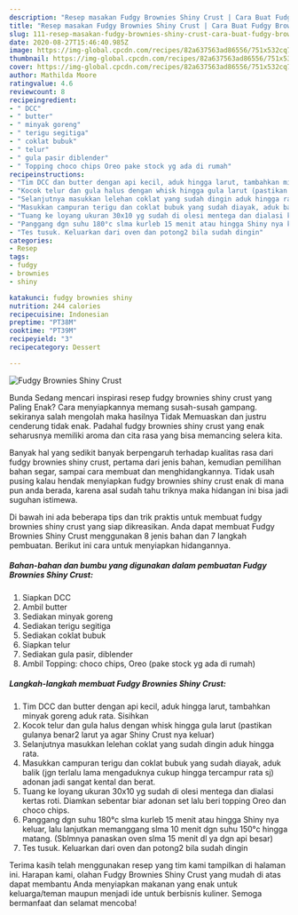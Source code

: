 ```yaml
---
description: "Resep masakan Fudgy Brownies Shiny Crust | Cara Buat Fudgy Brownies Shiny Crust Yang Enak dan Simpel"
title: "Resep masakan Fudgy Brownies Shiny Crust | Cara Buat Fudgy Brownies Shiny Crust Yang Enak dan Simpel"
slug: 111-resep-masakan-fudgy-brownies-shiny-crust-cara-buat-fudgy-brownies-shiny-crust-yang-enak-dan-simpel
date: 2020-08-27T15:46:40.985Z
image: https://img-global.cpcdn.com/recipes/82a637563ad86556/751x532cq70/fudgy-brownies-shiny-crust-foto-resep-utama.jpg
thumbnail: https://img-global.cpcdn.com/recipes/82a637563ad86556/751x532cq70/fudgy-brownies-shiny-crust-foto-resep-utama.jpg
cover: https://img-global.cpcdn.com/recipes/82a637563ad86556/751x532cq70/fudgy-brownies-shiny-crust-foto-resep-utama.jpg
author: Mathilda Moore
ratingvalue: 4.6
reviewcount: 8
recipeingredient:
- " DCC"
- " butter"
- " minyak goreng"
- " terigu segitiga"
- " coklat bubuk"
- " telur"
- " gula pasir diblender"
- " Topping choco chips Oreo pake stock yg ada di rumah"
recipeinstructions:
- "Tim DCC dan butter dengan api kecil, aduk hingga larut, tambahkan minyak goreng aduk rata. Sisihkan"
- "Kocok telur dan gula halus dengan whisk hingga gula larut (pastikan gulanya benar2 larut ya agar Shiny Crust nya keluar)"
- "Selanjutnya masukkan lelehan coklat yang sudah dingin aduk hingga rata."
- "Masukkan campuran terigu dan coklat bubuk yang sudah diayak, aduk balik (jgn terlalu lama mengaduknya cukup hingga tercampur rata sj) adonan jadi sangat kental dan berat."
- "Tuang ke loyang ukuran 30x10 yg sudah di olesi mentega dan dialasi kertas roti. Diamkan sebentar biar adonan set lalu beri topping Oreo dan choco chips."
- "Panggang dgn suhu 180°c slma kurleb 15 menit atau hingga Shiny nya keluar, lalu lanjutkan memanggang slma 10 menit dgn suhu 150°c hingga matang. (Sblmnya panaskan oven slma 15 menit dl ya dgn api besar)"
- "Tes tusuk. Keluarkan dari oven dan potong2 bila sudah dingin"
categories:
- Resep
tags:
- fudgy
- brownies
- shiny

katakunci: fudgy brownies shiny 
nutrition: 244 calories
recipecuisine: Indonesian
preptime: "PT38M"
cooktime: "PT39M"
recipeyield: "3"
recipecategory: Dessert

---
```



![Fudgy Brownies Shiny Crust](https://img-global.cpcdn.com/recipes/82a637563ad86556/751x532cq70/fudgy-brownies-shiny-crust-foto-resep-utama.jpg)

Bunda Sedang mencari inspirasi resep fudgy brownies shiny crust yang Paling Enak? Cara menyiapkannya memang susah-susah gampang. sekiranya salah mengolah maka hasilnya Tidak Memuaskan dan justru cenderung tidak enak. Padahal fudgy brownies shiny crust yang enak seharusnya memiliki aroma dan cita rasa yang bisa memancing selera kita.

Banyak hal yang sedikit banyak berpengaruh terhadap kualitas rasa dari fudgy brownies shiny crust, pertama dari jenis bahan, kemudian pemilihan bahan segar, sampai cara membuat dan menghidangkannya. Tidak usah pusing kalau hendak menyiapkan fudgy brownies shiny crust enak di mana pun anda berada, karena asal sudah tahu triknya maka hidangan ini bisa jadi suguhan istimewa.




Di bawah ini ada beberapa tips dan trik praktis untuk membuat fudgy brownies shiny crust yang siap dikreasikan. Anda dapat membuat Fudgy Brownies Shiny Crust menggunakan 8 jenis bahan dan 7 langkah pembuatan. Berikut ini cara untuk menyiapkan hidangannya.

<!--inarticleads1-->

##### Bahan-bahan dan bumbu yang digunakan dalam pembuatan Fudgy Brownies Shiny Crust:

1. Siapkan  DCC
1. Ambil  butter
1. Sediakan  minyak goreng
1. Sediakan  terigu segitiga
1. Sediakan  coklat bubuk
1. Siapkan  telur
1. Sediakan  gula pasir, diblender
1. Ambil  Topping: choco chips, Oreo (pake stock yg ada di rumah)




<!--inarticleads2-->

##### Langkah-langkah membuat Fudgy Brownies Shiny Crust:

1. Tim DCC dan butter dengan api kecil, aduk hingga larut, tambahkan minyak goreng aduk rata. Sisihkan
1. Kocok telur dan gula halus dengan whisk hingga gula larut (pastikan gulanya benar2 larut ya agar Shiny Crust nya keluar)
1. Selanjutnya masukkan lelehan coklat yang sudah dingin aduk hingga rata.
1. Masukkan campuran terigu dan coklat bubuk yang sudah diayak, aduk balik (jgn terlalu lama mengaduknya cukup hingga tercampur rata sj) adonan jadi sangat kental dan berat.
1. Tuang ke loyang ukuran 30x10 yg sudah di olesi mentega dan dialasi kertas roti. Diamkan sebentar biar adonan set lalu beri topping Oreo dan choco chips.
1. Panggang dgn suhu 180°c slma kurleb 15 menit atau hingga Shiny nya keluar, lalu lanjutkan memanggang slma 10 menit dgn suhu 150°c hingga matang. (Sblmnya panaskan oven slma 15 menit dl ya dgn api besar)
1. Tes tusuk. Keluarkan dari oven dan potong2 bila sudah dingin




Terima kasih telah menggunakan resep yang tim kami tampilkan di halaman ini. Harapan kami, olahan Fudgy Brownies Shiny Crust yang mudah di atas dapat membantu Anda menyiapkan makanan yang enak untuk keluarga/teman maupun menjadi ide untuk berbisnis kuliner. Semoga bermanfaat dan selamat mencoba!
